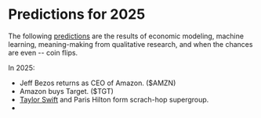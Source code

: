 # Predictions for 2025

The following [predictions](https://www.youtube.com/watch?v=lSPNQ82Sq4E) are the results of economic modeling, machine learning, meaning-making from qualitative research, and when the chances are even -- coin flips.

In 2025:
  
  * Jeff Bezos returns as CEO of Amazon. ($AMZN)
  * Amazon buys Target. ($TGT)
  * [Taylor Swift](https://x.com/taylorswift13) and Paris Hilton form scrach-hop supergroup.
  * 
